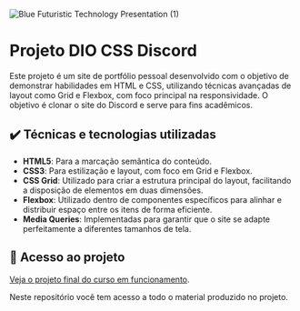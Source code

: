 
![Blue Futuristic Technology Presentation (1)](https://github.com/lshv04/DioprojectDiscord/assets/169161949/df1233b2-e8d9-45a7-aabd-3673c587d5e8)


# Projeto DIO CSS Discord

Este projeto é um site de portfólio pessoal desenvolvido com o objetivo de demonstrar habilidades em HTML e CSS, utilizando técnicas avançadas de layout como Grid e Flexbox, com foco principal na responsividade. O objetivo é clonar o site do Discord e serve para fins acadêmicos.

## ✔️ Técnicas e tecnologias utilizadas
- **HTML5**: Para a marcação semântica do conteúdo.  
- **CSS3**: Para estilização e layout, com foco em Grid e Flexbox.  
- **CSS Grid**: Utilizado para criar a estrutura principal do layout, facilitando a disposição de elementos em duas dimensões.  
- **Flexbox**: Utilizado dentro de componentes específicos para alinhar e distribuir espaço entre os itens de forma eficiente.  
- **Media Queries**: Implementadas para garantir que o site se adapte perfeitamente a diferentes tamanhos de tela.  

## 📁 Acesso ao projeto

[Veja o projeto final do curso em funcionamento](https://lshv04.github.io/DioprojectDiscord/).

Neste repositório você tem acesso a todo o material produzido no projeto.




